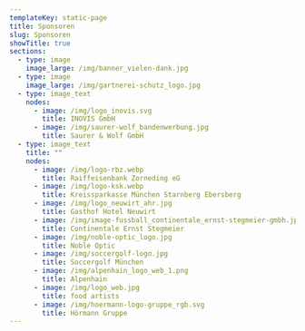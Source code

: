 ```yaml
---
templateKey: static-page
title: Sponsoren
slug: Sponsoren
showTitle: true
sections:
  - type: image
    image_large: /img/banner_vielen-dank.jpg
  - type: image
    image_large: /img/gartnerei-schutz_logo.jpg
  - type: image_text
    nodes:
      - image: /img/logo_inovis.svg
        title: INOVIS GmbH
      - image: /img/saurer-wolf_bandenwerbung.jpg
        title: Saurer & Wolf GmbH
  - type: image_text
    title: ""
    nodes:
      - image: /img/logo-rbz.webp
        title: Raiffeisenbank Zorneding eG
      - image: /img/logo-ksk.webp
        title: Kreissparkasse München Starnberg Ebersberg
      - image: /img/logo_neuwirt_ahr.jpg
        title: Gasthof Hotel Neuwirt
      - image: /img/image-fussball_continentale_ernst-stegmeier-gmbh.jpg
        title: Continentale Ernst Stegmeier
      - image: /img/noble-optic_logo.jpg
        title: Noble Optic
      - image: /img/soccergolf-logo.jpg
        title: Soccergolf München
      - image: /img/alpenhain_logo_web_1.png
        title: Alpenhain
      - image: /img/logo_web.jpg
        title: food artists
      - image: /img/hoermann-logo-gruppe_rgb.svg
        title: Hörmann Gruppe
---
```

